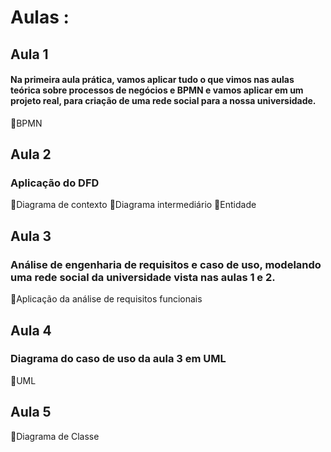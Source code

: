 # Aulas :
## Aula 1
#### Na primeira aula prática, vamos aplicar tudo o que vimos nas aulas teórica sobre processos de negócios e BPMN e vamos aplicar em um projeto real, para criação de uma rede social para a nossa universidade.
🔸BPMN

## Aula 2
### Aplicação do DFD 
🔸Diagrama de contexto
🔸Diagrama intermediário
🔸Entidade 

## Aula 3
### Análise de engenharia de requisitos e caso de uso, modelando uma rede social da universidade vista nas aulas 1 e 2.
🔸Aplicação da análise de requisitos funcionais

## Aula 4 
### Diagrama do caso de uso da aula 3 em UML
🔸UML

## Aula 5
🔸Diagrama de Classe
